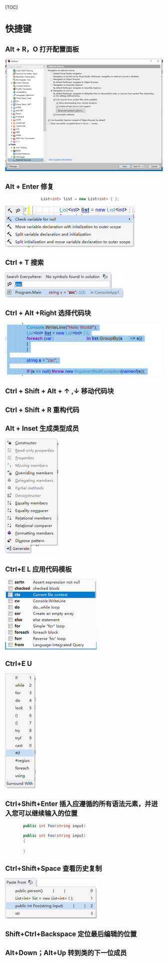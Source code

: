 [TOC]

# 快捷键

## Alt + R，O 打开配置面板

![image-20210822102839442](../image/image-20210822102839442.png)

## Alt + Enter 修复

```c#
                List<int> list = new List<int> { };
```

![image-20210822103007341](../image/image-20210822103007341.png)

## Ctrl + T 搜索

![image-20210822103105476](../image/image-20210822103105476.png)

## Ctrl + Alt +Right 选择代码块

![image-20210822103210873](../image/image-20210822103210873.png)

##  Ctrl + Shift + Alt + ↑ ,↓ 移动代码块  



## Ctrl + Shift + R 重构代码

## Alt + Inset 生成类型成员

![image-20210822103427928](../image/image-20210822103427928.png)

## Ctrl+E L 应用代码模板

![image-20210822103458423](../image/image-20210822103458423.png)

## Ctrl+E U  

![image-20210822103508635](../image/image-20210822103508635.png)

## Ctrl+Shift+Enter  插入应遵循的所有语法元素，并进入您可以继续输入的位置

```c#
        public int Foo(string input)
```

```c#
        public int Foo(string input)
        {

        }
```

## Ctrl+Shift+Space 查看历史复制

![image-20210822103815079](../image/image-20210822103815079.png)

## Shift+Ctrl+Backspace 定位最后编辑的位置

## Alt+Down；Alt+Up 转到类的下一位成员